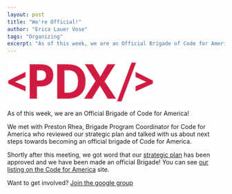 ```yaml
---
layout: post
title: "We're Official!"
author: "Erica Lauer Vose"
tags: "Organizing"
excerpt: "As of this week, we are an Official Brigade of Code for America!"
---
```


<a href="http://codeforamerica.org/brigade/index/Code-for-Portland"><img class="img-wrap" src="/assets/img/cfp-red-logo.jpg"></a>

As of this week, we are an Official Brigade of Code for America!

We met with Preston Rhea, Brigade Program Coordinator for Code for America who reviewed our strategic plan and talked with us about next steps towards becoming an official brigade of Code for America.

Shortly after this meeting, we got word that our <a href="https://docs.google.com/document/d/1fNI-5CAT4yVOrLkaQGX_zN94fcWcb4f87sBl4OLiEe0/edit?usp=sharing">strategic plan</a> has been approved and we have been made an official Brigade! You can see <a href="http://codeforamerica.org/brigade/index/Code-for-Portland">our listing on the Code for America</a> site.





<p class="side-note">
  Want to get involved? <a href="https://groups.google.com/forum/#!forum/code-for-portland">Join the google group</a>
</p>